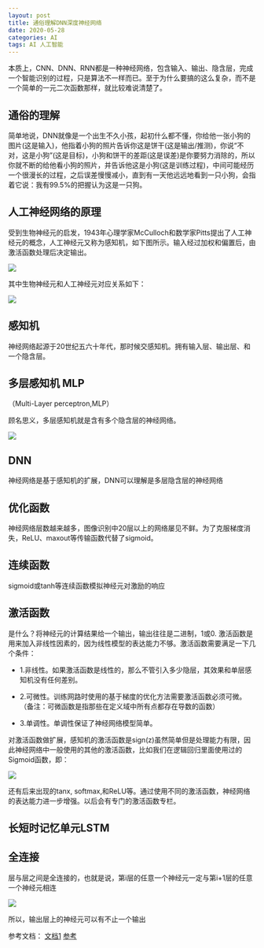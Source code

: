 ```yaml
---
layout: post
title: 通俗理解DNN深度神经网络
date: 2020-05-28
categories: AI
tags: AI 人工智能
---
```


本质上，CNN、DNN、RNN都是一种神经网络，包含输入、输出、隐含层，完成一个智能识别的过程，只是算法不一样而已。至于为什么要搞的这么复杂，而不是一个简单的一元二次函数那样，就比较难说清楚了。


## 通俗的理解

简单地说，DNN就像是一个出生不久小孩，起初什么都不懂，你给他一张小狗的图片(这是输入)，他指着小狗的照片告诉你这是饼干(这是输出/推测)，你说“不对，这是小狗”(这是目标)，小狗和饼干的差距(这是误差)是你要努力消除的，所以你就不断的给他看小狗的照片，并告诉他这是小狗(这是训练过程)，中间可能经历一个很漫长的过程，之后误差慢慢减小，直到有一天他远远地看到一只小狗，会指着它说：我有99.5%的把握认为这是一只狗。

## 人工神经网络的原理

受到生物神经元的启发，1943年心理学家McCulloch和数学家Pitts提出了人工神经元的概念，人工神经元又称为感知机，如下图所示。输入经过加权和偏置后，由激活函数处理后决定输出。



![](https://tva1.sinaimg.cn/large/007S8ZIlly1gf9219enrqj30fq095gn6.jpg)

其中生物神经元和人工神经元对应关系如下：

![](https://tva1.sinaimg.cn/large/007S8ZIlly1gf9222jj6aj309s03zdfr.jpg)

## 感知机
神经网络起源于20世纪五六十年代，那时候交感知机。拥有输入层、输出层、和一个隐含层。

## 多层感知机 MLP
（Multi-Layer perceptron,MLP）

顾名思义，多层感知机就是含有多个隐含层的神经网络。


![](https://tva1.sinaimg.cn/large/007S8ZIlly1gf8edamrl2j30o206xmxl.jpg)

## DNN

神经网络是基于感知机的扩展，DNN可以理解是多层隐含层的神经网络

## 优化函数
神经网络层数越来越多，图像识别中20层以上的网络屡见不鲜。为了克服梯度消失，ReLU、maxout等传输函数代替了sigmoid。

## 连续函数
sigmoid或tanh等连续函数模拟神经元对激励的响应

## 激活函数

是什么？将神经元的计算结果给一个输出，输出往往是二进制，1或0. 激活函数是用来加入非线性因素的，因为线性模型的表达能力不够。激活函数需要满足一下几个条件：

- 1.非线性。如果激活函数是线性的，那么不管引入多少隐层，其效果和单层感知机没有任何差别。

- 2.可微性。训练网路时使用的基于梯度的优化方法需要激活函数必须可微。
（备注：可微函数是指那些在定义域中所有点都存在导数的函数）
- 3.单调性。单调性保证了神经网络模型简单。


对激活函数做扩展，感知机的激活函数是sign(z)虽然简单但是处理能力有限，因此神经网络中一般使用的其他的激活函数，比如我们在逻辑回归里面使用过的Sigmoid函数，即：

![](https://tva1.sinaimg.cn/large/007S8ZIlly1gf8f16616hj306p02i3yb.jpg)

还有后来出现的tanx, softmax,和ReLU等。通过使用不同的激活函数，神经网络的表达能力进一步增强。以后会有专门的激活函数专栏。

## 长短时记忆单元LSTM

## 全连接

层与层之间是全连接的，也就是说，第i层的任意一个神经元一定与第i+1层的任意一个神经元相连

![](https://tva1.sinaimg.cn/large/007S8ZIlly1gf8eye4i6jj30nt0c3dzn.jpg)


所以，输出层上的神经元可以有不止一个输出


参考文档：
[文档1](https://blog.csdn.net/sinat_35821976/article/details/80611958?utm_medium=distribute.pc_relevant.none-task-blog-BlogCommendFromMachineLearnPai2-2.nonecase&depth_1-utm_source=distribute.pc_relevant.none-task-blog-BlogCommendFromMachineLearnPai2-2.nonecase)
[参考](http://qianzuncheng.com/blog/tech/001/DNN_with_JAVA.html)